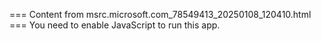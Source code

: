 === Content from msrc.microsoft.com_78549413_20250108_120410.html ===
You need to enable JavaScript to run this app.
